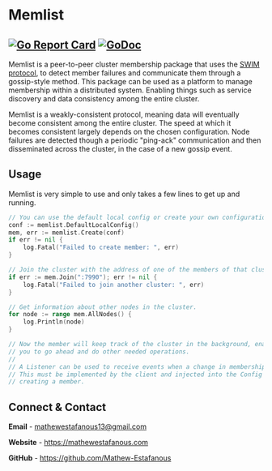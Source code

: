 # Memlist
[![Go Report Card](https://goreportcard.com/badge/github.com/Mathew-Estafanous/memlist)](https://goreportcard.com/report/github.com/Mathew-Estafanous/memlist)
[![GoDoc](https://godoc.org/github.com/Mathew-Estafanous/memlist?status.svg)](https://pkg.go.dev/github.com/Mathew-Estafanous/memlist)
---
Memlist is a peer-to-peer cluster membership package that uses the [SWIM protocol](https://www.cs.cornell.edu/projects/Quicksilver/public_pdfs/SWIM.pdf),
to detect member failures and communicate them through a gossip-style method. This package can 
be used as a platform to manage membership within a distributed system. Enabling things such as 
service discovery and data consistency among the entire cluster. 

Memlist is a weakly-consistent protocol, meaning data will eventually become consistent among the 
entire cluster. The speed at which it becomes consistent largely depends on the chosen configuration.
Node failures are detected though a periodic "ping-ack" communication and then disseminated across the
cluster, in the case of a new gossip event.

## Usage
Memlist is very simple to use and only takes a few lines to get up and running.
```go
// You can use the default local config or create your own configuration.
conf := memlist.DefaultLocalConfig()
mem, err := memlist.Create(conf)
if err != nil {
	log.Fatal("Failed to create member: ", err)
}

// Join the cluster with the address of one of the members of that cluster.
if err := mem.Join(":7990"); err != nil {
	log.Fatal("Failed to join another cluster: ", err)
}

// Get information about other nodes in the cluster.
for node := range mem.AllNodes() {
	log.Println(node)
}

// Now the member will keep track of the cluster in the background, enabling 
// you to go ahead and do other needed operations.
// 
// A Listener can be used to receive events when a change in membership occurs. 
// This must be implemented by the client and injected into the Config before 
// creating a member. 
```

## Connect & Contact
**Email** - mathewestafanous13@gmail.com

**Website** - https://mathewestafanous.com

**GitHub** - https://github.com/Mathew-Estafanous
